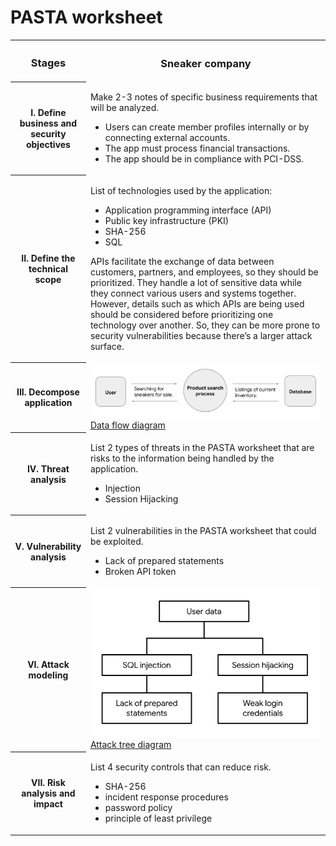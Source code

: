# PASTA worksheet


<table>
<tr>
    <th>
        <h3>Stages</h3>
    </th>
    <th>
        <h3>Sneaker company</h3>
    </th>
</tr>
<tr>
    <th>
        <p>I. Define business and security objectives</p>
    </th>
    <td>
        <p>Make 2-3 notes of specific business requirements that will be analyzed.</p>
        <ul>
            <li>Users can create member profiles internally or by connecting external accounts.</li>
            <li>The app must process financial transactions.</li>
            <li>The app should be in compliance with PCI-DSS.</li>
        </ul>
    </td>
</tr>
<tr>
    <th>
        <p>II. Define the technical scope</p>
    </th>
    <td>
        <p>List of technologies used by the application:</p>
        <ul>
            <li>Application programming interface (API)</li>
            <li>Public key infrastructure (PKI)</li>
            <li>SHA-256</li>
            <li>SQL</li>
        </ul>
        <p>APIs facilitate the exchange of data between customers, partners, and employees, so they should be prioritized. They handle a lot of sensitive data while they connect various users and systems together. However, details such as which APIs are being used should be considered before prioritizing one technology over another. So, they can be more prone to security vulnerabilities because there’s a larger attack surface.</p>
    </td>
</tr>
<tr>
    <th>
        <p>III. Decompose application</p>
    </th>
    <td>
        <img src="data-flow-diagram.jpeg" alt="Data flow diagram"><br>
        <a href="data-flow-diagram.jpeg">Data flow diagram</a>
    </td>
</tr>
<tr>
    <th>
        <p>IV. Threat analysis</p>
    </th>
    <td>
        <p>List 2 types of threats in the PASTA worksheet that are risks to the information being handled by the application.</p>
        <ul>
            <li>Injection</li>
            <li>Session Hijacking</li>
        </ul>
    </td>
</tr>
<tr>
    <th>
        <p>V. Vulnerability analysis</p>
    </th>
    <td>
        <p>List 2 vulnerabilities in the PASTA worksheet that could be exploited.</p>
        <ul>
            <li>Lack of prepared statements</li>
            <li>Broken API token</li>
        </ul>
    </td>
</tr>
<tr>
    <th>
        <p>VI. Attack modeling</p>
    </th>
    <td>
        <img src="attack-tree-diagram.jpeg" alt="Attack tree diagram"><br>
        <a href="attack-tree-diagram.jpeg">Attack tree diagram</a>
    </td>
</tr>
<tr>
    <th>
        <p>VII. Risk analysis and impact</p>
    </th>
    <td>
        <p>List 4 security controls that can reduce risk.</p>
        <ul>
            <li>SHA-256</li>
            <li>incident response procedures</li>
            <li>password policy</li>
            <li>principle of least privilege</li>
        </ul>
    </td>
</tr>
</table>
